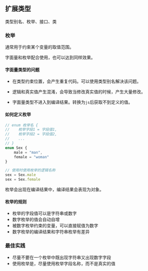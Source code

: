 ## 扩展类型

类型别名、枚举、接口、类

### 枚举

通常用于约束某个变量的取值范围。

字面量和枚举配合使用，也可以达到同样效果。

#### 字面量类型的问题

- 在类型约束位置，会产生重复代码。可以使用类型别名解决该问题。

- 逻辑和真实值产生混淆，会导致当修改真实值的时候，产生大量修改。
- 字面量类型不进入到编译结果。转换为`js`后获取不到定义的值。

#### 如何定义枚举

```typescript
// enum 枚举名 {
//    枚举字段1 = 字段值1,
//    枚举字段2 = 字段值2,
//    ...
// }
enum Sex {
    male = "man",
    female = "woman"
}

// 使用时使用枚举的逻辑名称
sex = Sex.male
sex = Sex.female
```

枚举会出现在编译结果中，编译结果会表现为对象。

#### 枚举的规则

- 枚举的字段值可以是字符串或数字
- 数字枚举的值会自动自增
- 被数字枚举约束的变量，可以直接赋值为数字
- 数字枚举的编译结果和字符串枚举有差异

### 最佳实践

- 尽量不要在一个枚举中既出现字符串又出现数字字段
- 使用枚举是，尽量使用枚举字段名称，而不是真实的值